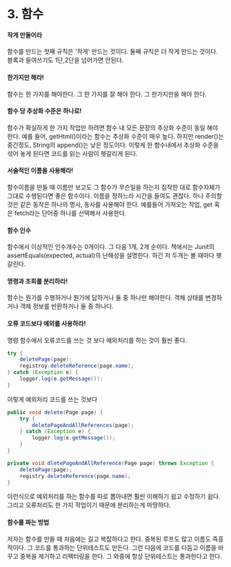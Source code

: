 # 3. 함수

#### 작게 만들어라

함수를 만드는 첫째 규칙은 '작게' 만드는 것이다. 둘째 규칙은 더 작게 만드는 것이다. 블록과 들여쓰기도 1단,2단을 넘어가면 안된다. 

#### 한가지만 해라!

함수는 한 가지를 해야한다. 그 한 가지를 잘 해야 한다. 그 한가지만을 해야 한다. 

#### 함수 당 추상화 수준은 하나로!

함수가 확실하게 한 가지 작업만 하려면 함수 내 모든 문장의 추상화 수준이 동일 해야 한다. 예를 들어, getHtml\(\)이라는 함수는 추상화 수준이 매우 높다. 하지만 render\(\)는 중간정도, String의 append\(\)는 낮은 정도이다. 이렇게 한 함수내에서 추상화 수준을 섞어 놓게 된다면 코드를 읽는 사람이 헷갈리게 된다. 

#### 서술적인 이름을 사용해라!

함수이름을 만들 때 이름만 보고도 그 함수가 무슨일을 하는지 짐작한 대로 함수자체가 그대로 수행된다면 좋은 함수이다. 이름을 정하느라 시간을 들여도 괜찮다. 하나 주의할 것은 같은 동작은 하나의 명사, 동사를 사용해야 한다. 예를들어 가져오는 작업, get 혹은 fetch라는 단어중 하나를 선택해서 사용한다.

#### 함수 인수

함수에서 이상적인 인수개수는 0개이다. 그 다음 1개, 2개 순이다. 책에서는 Junit의 assertEquals\(expected, actual\)의 난해성을 설명한다. 하긴 저 두개는 볼 때마다 헷갈린다. 

#### 명령과 조회를 분리하라!

함수는 뭔가를 수행하거나 뭔가에 답하거나 둘 중 하나만 해야한다. 객체 상태를 변경하거나 객체 정보를 반환하거나 둘 중 하나다. 

#### 오류 코드보다 예외를 사용하라!

명령 함수에서 오류코드를 쓰는 것 보다 예외처리를 하는 것이 훨씬 좋다.

```java
try {
    deletePage(page);
    registroy.deleteReference(page.name);
} catch (Exception e) {
    logger.log(e.getMessage());
}
```

이렇게 예외처리 코드를 쓰는 것보다

```java
public void delete(Page page) {
    try {
        deletePageAndAllReferences(page);
    } catch (Exception e) {
        logger.log(e.getMessage());
    }
}
```

```java
private void dletePageAndAllReference(Page page) throws Exception {
    deletePage(page);
    registry.deleteReference(page.name);
}
```

이런식으로 예외처리를 하는 함수를 따로 뽑아내면 훨씬 이해하기 쉽고 수정하기 쉽다. 그리고 오류처리도 한 가지 작업이기 때문에 분리하는게 마땅하다. 

#### 함수를 짜는 방법

저자는 함수를 만들 때 처음에는 길고 복잡하다고 한다. 중복된 루프도 많고 이름도 즉흥적이다. 그 코드를 통과하는 단위테스트도 만든다. 그런 다음에 코드를 다듬고 이름을 바꾸고 중복을 제거하고 리팩터링을 한다. 그 와중에 항상 단위테스트는 통과한다고 한다.





